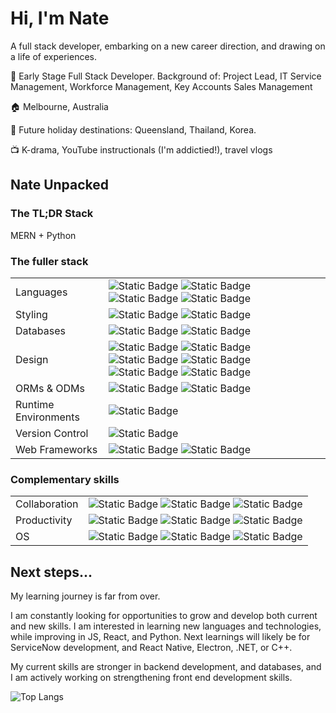 <link rel="stylesheet" href="https://cdn.jsdelivr.net/gh/devicons/devicon@v2.15.1/devicon.min.css">

# Hi, I'm Nate 

A full stack developer, embarking on a new career direction, and drawing on a life of experiences.

:office: Early Stage Full Stack Developer. Background of: Project Lead, IT Service Management, Workforce Management, Key Accounts Sales Management

:house: Melbourne, Australia

:flight_departure: Future holiday destinations: Queensland, Thailand, Korea.

:tv: K-drama, YouTube instructionals (I'm addictied!), travel vlogs

## Nate Unpacked

### The TL;DR Stack 
MERN + Python

### The fuller stack
| | |
|---|---|
|Languages | ![Static Badge](https://img.shields.io/badge/JavaScript-F7DF1E?style=for-the-badge&logo=javascript&logoColor=black) ![Static Badge](https://img.shields.io/badge/Python-3776AB?style=for-the-badge&logo=python&logoColor=white) ![Static Badge](https://img.shields.io/badge/React-20232A?style=for-the-badge&logo=react&logoColor=61DAFB) ![Static Badge](https://img.shields.io/badge/HTML-239120?style=for-the-badge&logo=html5&logoColor=white) | 
| Styling | ![Static Badge](https://img.shields.io/badge/CSS3-1572B6?style=for-the-badge&logo=css3&logoColor=white) ![Static Badge](https://img.shields.io/badge/Sass-CC6699?style=for-the-badge&logo=sass&logoColor=white) |
| Databases | ![Static Badge](https://img.shields.io/badge/PostgreSQL-316192?style=for-the-badge&logo=postgresql&logoColor=white) ![Static Badge](https://img.shields.io/badge/MongoDB-4EA94B?style=for-the-badge&logo=mongodb&logoColor=white) |
| Design | ![Static Badge](https://img.shields.io/badge/Adobe%20Photoshop-31A8FF?style=for-the-badge&logo=Adobe%20Photoshop&logoColor=black) ![Static Badge](https://img.shields.io/badge/Adobe%20InDesign-FF3366?style=for-the-badge&logo=Adobe%20InDesign&logoColor=white) ![Static Badge](https://img.shields.io/badge/Adobe%20Illustrator-FF9A00?style=for-the-badge&logo=adobe%20illustrator&logoColor=white) ![Static Badge](https://img.shields.io/badge/affinityphoto-%237E4DD2.svg?style=for-the-badge&logo=affinity-photo&logoColor=white) ![Static Badge](https://img.shields.io/badge/affinitydesginer-%231B72BE.svg?style=for-the-badge&logo=affinity-designer&logoColor=white) ![Static Badge](https://img.shields.io/badge/Figma-F24E1E?style=for-the-badge&logo=figma&logoColor=white) |
| ORMs & ODMs | ![Static Badge](https://img.shields.io/badge/SQLAlchemy-DC143C?style=for-the-badge) ![Static Badge](https://img.shields.io/badge/Mongoose-4EA94B?style=for-the-badge) |
| Runtime Environments | ![Static Badge](https://img.shields.io/badge/Node.js-43853D?style=for-the-badge&logo=node.js&logoColor=white) |
| Version Control | ![Static Badge](https://img.shields.io/badge/GitHub-100000?style=for-the-badge&logo=github&logoColor=white) |
| Web Frameworks | ![Static Badge](https://img.shields.io/badge/Express.js-404D59?style=for-the-badge) ![Static Badge](https://img.shields.io/badge/Flask-000000?style=for-the-badge&logo=flask&logoColor=white) |


### Complementary skills

| | |
|---|---|
| Collaboration | ![Static Badge](https://img.shields.io/badge/MS_Teams-6264A7?style=for-the-badge&logo=microsoft-teams&logoColor=white) ![Static Badge](https://img.shields.io/badge/Zoom-2D8CFF?style=for-the-badge&logo=zoom&logoColor=white) ![Static Badge](https://img.shields.io/badge/Discord-7289DA?style=for-the-badge&logo=discord&logoColor=white) |
| Productivity | ![Static Badge](https://img.shields.io/badge/Notion-000000?style=for-the-badge&logo=notion&logoColor=white) ![Static Badge](https://img.shields.io/badge/Obsidian-211338?style=for-the-badge&logo=obsidian&logoColor=white) ![Static Badge](https://img.shields.io/badge/MICROSOFT_365-00A2ED?style=for-the-badge&logo=microsoft&logoColor=white) |
| OS | ![Static Badge](https://img.shields.io/badge/Windows-0078D6?style=for-the-badge&logo=windows&logoColor=white) ![Static Badge](https://img.shields.io/badge/mac%20os-000000?style=for-the-badge&logo=apple&logoColor=white) ![Static Badge](https://img.shields.io/badge/Ubuntu-E95420?style=for-the-badge&logo=ubuntu&logoColor=white) |



## Next steps...

My learning journey is far from over. 

I am constantly looking for opportunities to grow and develop both current and new skills. I am interested in learning new languages and technologies, while improving in JS, React, and Python. Next learnings will likely be for ServiceNow development, and React Native, Electron, .NET, or C++.

My current skills are stronger in backend development, and databases, and I am actively working on strengthening front end development skills.


![Top Langs](https://github-readme-stats.vercel.app/api/top-langs/?username=nate-0hZ&layout=compact)



